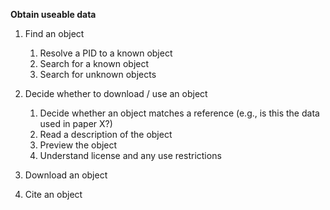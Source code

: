 **Obtain useable data**

1.	Find an object
	1.	Resolve a PID to a known object
	2.	Search for a known object
	3.	Search for unknown objects
	
2.	Decide whether to download / use an object
	1.	Decide whether an object matches a reference (e.g., is this the data used in paper X?)
	1.	Read a description of the object
	2.	Preview the object
	1.	Understand license and any use restrictions

3.	Download an object

4.	Cite an object


